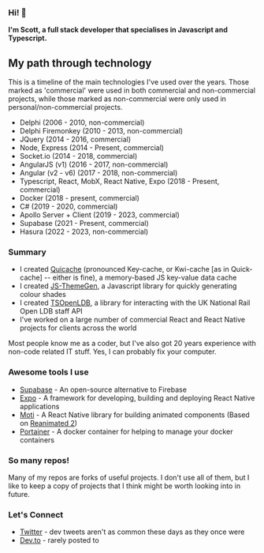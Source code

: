 ### Hi! :wave:

**I'm Scott, a full stack developer that specialises in Javascript and Typescript.**

## My path through technology

This is a timeline of the main technologies I've used over the years. Those marked as 'commercial' were used in both commercial and non-commercial projects, while those marked as non-commercial were only used in personal/non-commercial projects.

 - Delphi (2006 - 2010, non-commercial)
 - Delphi Firemonkey (2010 - 2013, non-commercial)
 - JQuery (2014 - 2016, commercial)
 - Node, Express (2014 - Present, commercial)
 - Socket.io (2014 - 2018, commercial)
 - AngularJS (v1) (2016 - 2017, non-commercial)
 - Angular (v2 - v6) (2017 - 2018, non-commercial)
 - Typescript, React, MobX, React Native, Expo (2018 - Present, commercial)
 - Docker (2018 - present, commercial)
 - C# (2019 - 2020, commercial)
 - Apollo Server + Client (2019 - 2023, commercial)
 - Supabase (2021 - Present, commercial)
 - Hasura (2022 - 2023, non-commercial) 


### Summary
 - I created [Quicache](https://github.com/ChronSyn/quiCache) (pronounced Key-cache, or Kwi-cache [as in Quick-cache] -- either is fine), a memory-based JS key-value data cache
 - I created [JS-ThemeGen](https://github.com/ChronSyn/themegen), a Javascript library for quickly generating colour shades
 - I created [TSOpenLDB](https://github.com/TheTransportLab/TSOpenLDB), a library for interacting with the UK National Rail Open LDB staff API
 - I've worked on a large number of commercial React and React Native projects for clients across the world

Most people know me as a coder, but I've also got 20 years experience with non-code related IT stuff. Yes, I can probably fix your computer.

### Awesome tools I use

 - [Supabase](https://supabase.io) - An open-source alternative to Firebase
 - [Expo](https://expo.io) - A framework for developing, building and deploying React Native applications
 - [Moti](https://moti.fyi) - A React Native library for building animated components (Based on [Reanimated 2](https://docs.swmansion.com/react-native-reanimated/))
 - [Portainer](https://www.portainer.io/) - A docker container for helping to manage your docker containers

### So many repos!

Many of my repos are forks of useful projects. I don't use all of them, but I like to keep a copy of projects that I think might be worth looking into in future.

### Let's Connect
 - [Twitter](https://twitter.com/ChronSyn) - dev tweets aren't as common these days as they once were
 - [Dev.to](https://dev.to/chronsyn) - rarely posted to
